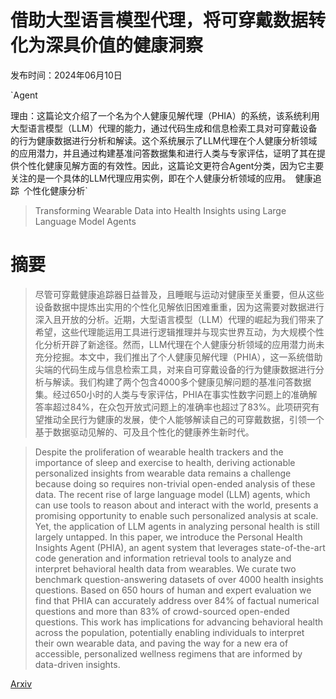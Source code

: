 # 借助大型语言模型代理，将可穿戴数据转化为深具价值的健康洞察

发布时间：2024年06月10日

`Agent

理由：这篇论文介绍了一个名为个人健康见解代理（PHIA）的系统，该系统利用大型语言模型（LLM）代理的能力，通过代码生成和信息检索工具对可穿戴设备的行为健康数据进行分析和解读。这个系统展示了LLM代理在个人健康分析领域的应用潜力，并且通过构建基准问答数据集和进行人类与专家评估，证明了其在提供个性化健康见解方面的有效性。因此，这篇论文更符合Agent分类，因为它主要关注的是一个具体的LLM代理应用实例，即在个人健康分析领域的应用。` `健康追踪` `个性化健康分析`

> Transforming Wearable Data into Health Insights using Large Language Model Agents

# 摘要

> 尽管可穿戴健康追踪器日益普及，且睡眠与运动对健康至关重要，但从这些设备数据中提炼出实用的个性化见解依旧困难重重，因为这需要对数据进行深入且开放的分析。近期，大型语言模型（LLM）代理的崛起为我们带来了希望，这些代理能运用工具进行逻辑推理并与现实世界互动，为大规模个性化分析开辟了新途径。然而，LLM代理在个人健康分析领域的应用潜力尚未充分挖掘。本文中，我们推出了个人健康见解代理（PHIA），这一系统借助尖端的代码生成与信息检索工具，对来自可穿戴设备的行为健康数据进行分析与解读。我们构建了两个包含4000多个健康见解问题的基准问答数据集。经过650小时的人类与专家评估，PHIA在事实性数字问题上的准确解答率超过84%，在众包开放式问题上的准确率也超过了83%。此项研究有望推动全民行为健康的发展，使个人能够解读自己的可穿戴数据，引领一个基于数据驱动见解的、可及且个性化的健康养生新时代。

> Despite the proliferation of wearable health trackers and the importance of sleep and exercise to health, deriving actionable personalized insights from wearable data remains a challenge because doing so requires non-trivial open-ended analysis of these data. The recent rise of large language model (LLM) agents, which can use tools to reason about and interact with the world, presents a promising opportunity to enable such personalized analysis at scale. Yet, the application of LLM agents in analyzing personal health is still largely untapped. In this paper, we introduce the Personal Health Insights Agent (PHIA), an agent system that leverages state-of-the-art code generation and information retrieval tools to analyze and interpret behavioral health data from wearables. We curate two benchmark question-answering datasets of over 4000 health insights questions. Based on 650 hours of human and expert evaluation we find that PHIA can accurately address over 84% of factual numerical questions and more than 83% of crowd-sourced open-ended questions. This work has implications for advancing behavioral health across the population, potentially enabling individuals to interpret their own wearable data, and paving the way for a new era of accessible, personalized wellness regimens that are informed by data-driven insights.

[Arxiv](https://arxiv.org/abs/2406.06464)
